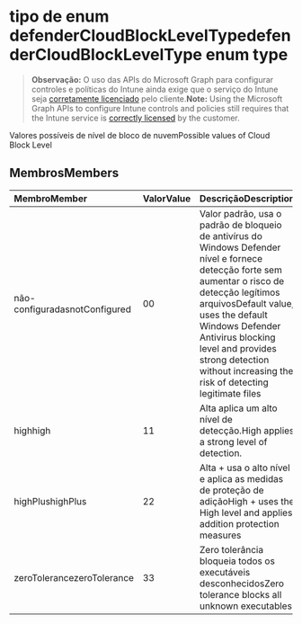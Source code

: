 # <a name="defendercloudblockleveltype-enum-type"></a><span data-ttu-id="7a82d-101">tipo de enum defenderCloudBlockLevelType</span><span class="sxs-lookup"><span data-stu-id="7a82d-101">defenderCloudBlockLevelType enum type</span></span>

> <span data-ttu-id="7a82d-102">**Observação:** O uso das APIs do Microsoft Graph para configurar controles e políticas do Intune ainda exige que o serviço do Intune seja [corretamente licenciado](https://go.microsoft.com/fwlink/?linkid=839381) pelo cliente.</span><span class="sxs-lookup"><span data-stu-id="7a82d-102">**Note:** Using the Microsoft Graph APIs to configure Intune controls and policies still requires that the Intune service is [correctly licensed](https://go.microsoft.com/fwlink/?linkid=839381) by the customer.</span></span>

<span data-ttu-id="7a82d-103">Valores possíveis de nível de bloco de nuvem</span><span class="sxs-lookup"><span data-stu-id="7a82d-103">Possible values of Cloud Block Level</span></span>
## <a name="members"></a><span data-ttu-id="7a82d-104">Membros</span><span class="sxs-lookup"><span data-stu-id="7a82d-104">Members</span></span>
|<span data-ttu-id="7a82d-105">Membro</span><span class="sxs-lookup"><span data-stu-id="7a82d-105">Member</span></span>|<span data-ttu-id="7a82d-106">Valor</span><span class="sxs-lookup"><span data-stu-id="7a82d-106">Value</span></span>|<span data-ttu-id="7a82d-107">Descrição</span><span class="sxs-lookup"><span data-stu-id="7a82d-107">Description</span></span>|
|:---|:---|:---|
|<span data-ttu-id="7a82d-108">não-configuradas</span><span class="sxs-lookup"><span data-stu-id="7a82d-108">notConfigured</span></span>|<span data-ttu-id="7a82d-109">0</span><span class="sxs-lookup"><span data-stu-id="7a82d-109">0</span></span>|<span data-ttu-id="7a82d-110">Valor padrão, usa o padrão de bloqueio de antivírus do Windows Defender nível e fornece detecção forte sem aumentar o risco de detecção legítimos arquivos</span><span class="sxs-lookup"><span data-stu-id="7a82d-110">Default value, uses the default Windows Defender Antivirus blocking level and provides strong detection without increasing the risk of detecting legitimate files</span></span>|
|<span data-ttu-id="7a82d-111">high</span><span class="sxs-lookup"><span data-stu-id="7a82d-111">high</span></span>|<span data-ttu-id="7a82d-112">1</span><span class="sxs-lookup"><span data-stu-id="7a82d-112">1</span></span>|<span data-ttu-id="7a82d-113">Alta aplica um alto nível de detecção.</span><span class="sxs-lookup"><span data-stu-id="7a82d-113">High applies a strong level of detection.</span></span>|
|<span data-ttu-id="7a82d-114">highPlus</span><span class="sxs-lookup"><span data-stu-id="7a82d-114">highPlus</span></span>|<span data-ttu-id="7a82d-115">2</span><span class="sxs-lookup"><span data-stu-id="7a82d-115">2</span></span>|<span data-ttu-id="7a82d-116">Alta + usa o alto nível e aplica as medidas de proteção de adição</span><span class="sxs-lookup"><span data-stu-id="7a82d-116">High + uses the High level and applies addition protection measures</span></span>|
|<span data-ttu-id="7a82d-117">zeroTolerance</span><span class="sxs-lookup"><span data-stu-id="7a82d-117">zeroTolerance</span></span>|<span data-ttu-id="7a82d-118">3</span><span class="sxs-lookup"><span data-stu-id="7a82d-118">3</span></span>|<span data-ttu-id="7a82d-119">Zero tolerância bloqueia todos os executáveis desconhecidos</span><span class="sxs-lookup"><span data-stu-id="7a82d-119">Zero tolerance blocks all unknown executables</span></span>|



